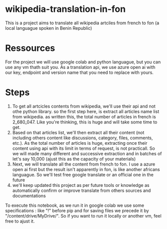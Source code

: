 # wikipedia-translation-in-fon
This is a project aims to translate all wikipedia artciles from french to fon (a local languague spoken in Benin Republic)

# Ressources
For the project we will use google colab and python languague, but you can use any vm thath suit you. As a translation api, we use azure open ai with our key, endpoint and version name that you need to replace with yours.

# Steps
1. To get all artcicles contents from wikipedia, we'll use their api and not othe python library. so the first step here, is extract all articles name list from wikipedia. as written this, the total number of articles in french is 2_680_047. Like you're thinking, this is huge and will take some time to get.
2. Based on that articles list, we'll then extract all their content (not including others content like discussions, category, files, comments, etc.). As the total number of articles is huge, extracting once their content using api with its limit in terms of request, is not practicall. So we will made many different and successive extraction and in batches of let's say 10,000 (ajust this as the capacity of your materials)
3. Next, we will translate all the content from french to fon. I use a azure open ai first but the result isn't apparently in fon, is like another africans languague. So we'll test free google translate or an official one in the future
4. we'll keep updated this project as per future tools or knowledge as automatically confirm or improve translate from others sources and documentations

To execute this notebook, as we run it in google colab we use some specifications : like "!" before pip and for saving files we precede it by "/content/drive/MyDrive/". So if you want to run it locally or another vm, feel free to ajust it.
